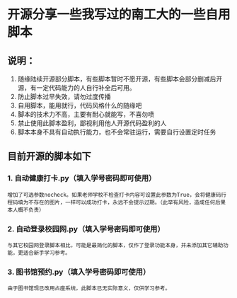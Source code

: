 # 开源分享一些我写过的南工大的一些自用脚本
## 说明：  
1. 随缘陆续开源部分脚本，有些脚本暂时不愿开源，有些脚本会部分删减后开源，有一定代码能力的人自行补全后可用。
2. 防止脚本过早失效，请勿过度传播
3. 自用脚本，能用就行，代码风格什么的随缘吧
4. 脚本的技术力不高，主要有耐心就能写，不喜勿喷
5. 禁止使用此脚本盈利，鄙视利用他人开源代码盈利的人
6. 脚本本身不具有自动执行能力，也不会常驻运行，需要自行设置定时任务

## 目前开源的脚本如下  
### 1. 自动健康打卡.py（填入学号密码即可使用）
    增加了可选参数nocheck。如果老师学校不检查打卡内容可设置此参数为True，会将健康码行程码填为不存在的图片，一样可以成功打卡，永远不会提示过期。（此举有风险，造成任何后果本人概不负责）
### 2. 自动登录校园网.py（填入学号密码即可使用）
    与其它校园网登录脚本相比，可能是最简化的脚本，仅作了登录功能本身，并未添加其它辅助功能，更适合新手学习参考。
### 3. 图书馆预约.py（填入学号密码即可使用）
    由于图书馆现已改用占座系统，此脚本已无实际意义，仅供学习参考。
